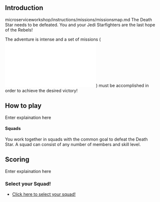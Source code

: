 ## Introduction ##

microserviceworkshop/instructions/missions/missionsmap.md
The Death Star needs to be defeated. You and your Jedi Starfighters are the last hope of the Rebels! 

The adventure is intense and a set of missions (![click here to see missions map](missions/missionsmap.md)) must be accomplished in order to achieve the desired victory!


## How to play ##

Enter explaination here

#### Squads ####

You work together in squads with the common goal to defeat the Death Star. A squad can consist of any number of members and skill level. 

## Scoring ##

Enter explaination here

### Select your Squad! ###

+ [Click here to select your squad!](squadSelection.md)
